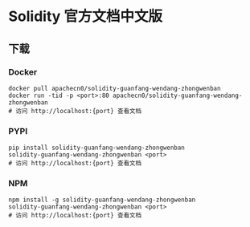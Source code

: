 # Solidity 官方文档中文版

## 下载

### Docker

```
docker pull apachecn0/solidity-guanfang-wendang-zhongwenban
docker run -tid -p <port>:80 apachecn0/solidity-guanfang-wendang-zhongwenban
# 访问 http://localhost:{port} 查看文档
```

### PYPI

```
pip install solidity-guanfang-wendang-zhongwenban
solidity-guanfang-wendang-zhongwenban <port>
# 访问 http://localhost:{port} 查看文档
```

### NPM

```
npm install -g solidity-guanfang-wendang-zhongwenban
solidity-guanfang-wendang-zhongwenban <port>
# 访问 http://localhost:{port} 查看文档
```